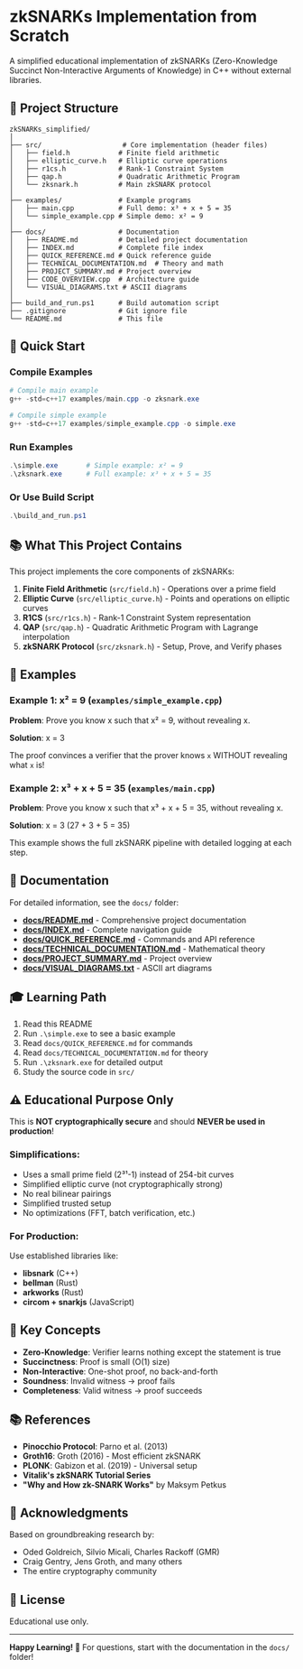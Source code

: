 # zkSNARKs Implementation from Scratch

A simplified educational implementation of zkSNARKs (Zero-Knowledge Succinct Non-Interactive Arguments of Knowledge) in C++ without external libraries.

## 📁 Project Structure

```
zkSNARKs_simplified/
│
├── src/                    # Core implementation (header files)
│   ├── field.h            # Finite field arithmetic
│   ├── elliptic_curve.h   # Elliptic curve operations
│   ├── r1cs.h             # Rank-1 Constraint System
│   ├── qap.h              # Quadratic Arithmetic Program
│   └── zksnark.h          # Main zkSNARK protocol
│
├── examples/              # Example programs
│   ├── main.cpp           # Full demo: x³ + x + 5 = 35
│   └── simple_example.cpp # Simple demo: x² = 9
│
├── docs/                  # Documentation
│   ├── README.md          # Detailed project documentation
│   ├── INDEX.md           # Complete file index
│   ├── QUICK_REFERENCE.md # Quick reference guide
│   ├── TECHNICAL_DOCUMENTATION.md  # Theory and math
│   ├── PROJECT_SUMMARY.md # Project overview
│   ├── CODE_OVERVIEW.cpp  # Architecture guide
│   └── VISUAL_DIAGRAMS.txt # ASCII diagrams
│
├── build_and_run.ps1      # Build automation script
├── .gitignore             # Git ignore file
└── README.md              # This file
```

## 🚀 Quick Start

### Compile Examples

```powershell
# Compile main example
g++ -std=c++17 examples/main.cpp -o zksnark.exe

# Compile simple example
g++ -std=c++17 examples/simple_example.cpp -o simple.exe
```

### Run Examples

```powershell
.\simple.exe       # Simple example: x² = 9
.\zksnark.exe      # Full example: x³ + x + 5 = 35
```

### Or Use Build Script

```powershell
.\build_and_run.ps1
```

## 📚 What This Project Contains

This project implements the core components of zkSNARKs:

1. **Finite Field Arithmetic** (`src/field.h`) - Operations over a prime field
2. **Elliptic Curve** (`src/elliptic_curve.h`) - Points and operations on elliptic curves
3. **R1CS** (`src/r1cs.h`) - Rank-1 Constraint System representation
4. **QAP** (`src/qap.h`) - Quadratic Arithmetic Program with Lagrange interpolation
5. **zkSNARK Protocol** (`src/zksnark.h`) - Setup, Prove, and Verify phases

## 🎯 Examples

### Example 1: x² = 9 (`examples/simple_example.cpp`)
**Problem**: Prove you know x such that x² = 9, without revealing x.

**Solution**: x = 3

The proof convinces a verifier that the prover knows `x` WITHOUT revealing what `x` is!

### Example 2: x³ + x + 5 = 35 (`examples/main.cpp`)
**Problem**: Prove you know x such that x³ + x + 5 = 35, without revealing x.

**Solution**: x = 3 (27 + 3 + 5 = 35)

This example shows the full zkSNARK pipeline with detailed logging at each step.

## 📖 Documentation

For detailed information, see the `docs/` folder:

- **[docs/README.md](docs/README.md)** - Comprehensive project documentation
- **[docs/INDEX.md](docs/INDEX.md)** - Complete navigation guide
- **[docs/QUICK_REFERENCE.md](docs/QUICK_REFERENCE.md)** - Commands and API reference
- **[docs/TECHNICAL_DOCUMENTATION.md](docs/TECHNICAL_DOCUMENTATION.md)** - Mathematical theory
- **[docs/PROJECT_SUMMARY.md](docs/PROJECT_SUMMARY.md)** - Project overview
- **[docs/VISUAL_DIAGRAMS.txt](docs/VISUAL_DIAGRAMS.txt)** - ASCII art diagrams

## 🎓 Learning Path

1. Read this README
2. Run `.\simple.exe` to see a basic example
3. Read `docs/QUICK_REFERENCE.md` for commands
4. Read `docs/TECHNICAL_DOCUMENTATION.md` for theory
5. Run `.\zksnark.exe` for detailed output
6. Study the source code in `src/`

## ⚠️ Educational Purpose Only

This is **NOT cryptographically secure** and should **NEVER be used in production**!

### Simplifications:
- Uses a small prime field (2³¹-1) instead of 254-bit curves
- Simplified elliptic curve (not cryptographically strong)
- No real bilinear pairings
- Simplified trusted setup
- No optimizations (FFT, batch verification, etc.)

### For Production:
Use established libraries like:
- **libsnark** (C++)
- **bellman** (Rust)
- **arkworks** (Rust)
- **circom + snarkjs** (JavaScript)

## 🔑 Key Concepts

- **Zero-Knowledge**: Verifier learns nothing except the statement is true
- **Succinctness**: Proof is small (O(1) size)
- **Non-Interactive**: One-shot proof, no back-and-forth
- **Soundness**: Invalid witness → proof fails
- **Completeness**: Valid witness → proof succeeds

## 📚 References

- **Pinocchio Protocol**: Parno et al. (2013)
- **Groth16**: Groth (2016) - Most efficient zkSNARK
- **PLONK**: Gabizon et al. (2019) - Universal setup
- **Vitalik's zkSNARK Tutorial Series**
- **"Why and How zk-SNARK Works"** by Maksym Petkus

## 🙏 Acknowledgments

Based on groundbreaking research by:
- Oded Goldreich, Silvio Micali, Charles Rackoff (GMR)
- Craig Gentry, Jens Groth, and many others
- The entire cryptography community

## 📜 License

Educational use only.

---

**Happy Learning! 🚀** For questions, start with the documentation in the `docs/` folder!
